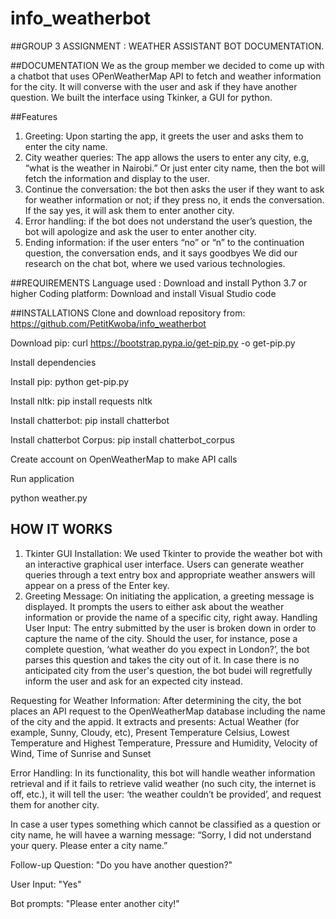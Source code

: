 # info_weatherbot
##GROUP 3 ASSIGNMENT : WEATHER ASSISTANT BOT DOCUMENTATION.

##DOCUMENTATION
We as the group member we decided to come up with a chatbot that uses OPenWeatherMap API to fetch and weather information for the city. It will converse with the user and ask if they have another question. We built the interface using Tkinker, a GUI for python.

##Features
1.	Greeting: Upon starting the app, it greets the user and asks them to enter the city name.
2.	City weather queries: The app allows the users to enter any city, e.g, “what is the weather in Nairobi.” Or just enter city name, then the bot will fetch the information and display to the user.
3.	Continue the conversation: the bot then asks the user if they want to ask for weather information or not; if they press no, it ends the conversation. If the say yes, it will ask them to enter another city.
4.	Error handling: if the bot does not understand the user’s question, the bot will apologize and ask the user to enter another city.
5.	Ending information: if the user enters “no” or “n” to the continuation question, the conversation ends, and it says goodbyes
We did our research on the chat bot, where we used various technologies.

##REQUIREMENTS
Language used : Download and install Python 3.7 or higher
Coding platform: Download and install Visual Studio code

##INSTALLATIONS
Clone and download repository from: https://github.com/PetitKwoba/info_weatherbot 

Download pip: curl https://bootstrap.pypa.io/get-pip.py -o get-pip.py

Install dependencies

Install pip: python get-pip.py

Install nltk: pip install requests nltk

Install chatterbot: pip install chatterbot

Install chatterbot Corpus: pip install chatterbot_corpus

Create account on OpenWeatherMap to make API calls 

Run application 

python weather.py

## HOW IT WORKS
1.	Tkinter GUI Installation: We used Tkinter to provide the weather bot with an interactive graphical user interface. Users can generate weather queries through a text entry box and appropriate weather answers will appear on a press of the Enter key.
3.	Greeting Message: On initiating the application, a greeting message is displayed. It prompts the users to either ask about the weather information or provide the name of a specific city, right away.
Handling User Input: The entry submitted by the user is broken down in order to capture the name of the city. Should the user, for instance, pose a complete question, ‘what weather do you expect in London?’, the bot parses this question and takes the city out of it. In case there is no anticipated city from the user's question, the bot budei will regretfully inform the user and ask for an expected city instead.

Requesting for Weather Information: After determining the city, the bot places an API request to the OpenWeatherMap database including the name of the city and the appid.
It extracts and presents: Actual Weather (for example, Sunny, Cloudy, etc), Present Temperature Celsius, Lowest Temperature and Highest Temperature, Pressure and Humidity, Velocity of Wind, Time of Sunrise and Sunset

Error Handling: In its functionality, this bot will handle weather information retrieval and if it fails to retrieve valid weather (no such city, the internet is off, etc.), it will tell the user: ‘the weather couldn’t be provided’, and request them for another city.

In case a user types something which cannot be classified as a question or city name, he will havee a warning message: “Sorry, I did not understand your query. Please enter a city name.”

Follow-up Question: "Do you have another question?"

User Input: "Yes"

Bot prompts: "Please enter another city!"

